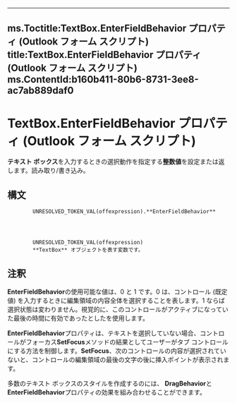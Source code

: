 

---
ms.Toctitle:TextBox.EnterFieldBehavior プロパティ (Outlook フォーム スクリプト)
title:TextBox.EnterFieldBehavior プロパティ (Outlook フォーム スクリプト)
ms.ContentId:b160b411-80b6-8731-3ee8-ac7ab889daf0
---
# TextBox.EnterFieldBehavior プロパティ (Outlook フォーム スクリプト)




**テキスト ボックス**を入力するときの選択動作を指定する**整数値**を設定または返します。読み取り/書き込み。

## 構文

            UNRESOLVED_TOKEN_VAL(offexpression).**EnterFieldBehavior**




            UNRESOLVED_TOKEN_VAL(offexpression)
            **TextBox** オブジェクトを表す変数です。



## 注釈
**EnterFieldBehavior**の使用可能な値は、0 と 1 です。0 は、コントロール (既定値) を入力するときに編集領域の内容全体を選択することを表します。1 ならば選択状態は変わりません。視覚的に、このコントロールがアクティブになっていた最後の時間に有効であったとしたを使用します。



**EnterFieldBehavior**プロパティは、テキストを選択していない場合、コントロールがフォーカス**SetFocus**メソッドの結果としてユーザーがタブ コントロールにする方法を制御します。**SetFocus**、次のコントロールの内容が選択されていないと、コントロールの編集領域の最後の文字の後に挿入ポイントが表示されます。



多数のテキスト ボックスのスタイルを作成するのには、 **DragBehavior**と**EnterFieldBehavior**プロパティの効果を組み合わせることができます。




